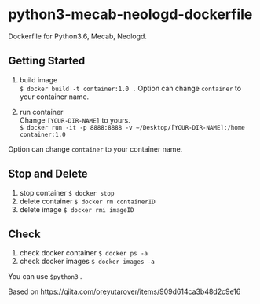# python3-mecab-neologd-dockerfile

Dockerfile for Python3.6, Mecab, Neologd.


## Getting Started

1. build image  
`$ docker build -t container:1.0 .`
Option can change `container` to your container name.

2. run container  
Change `[YOUR-DIR-NAME]` to yours.  
`$ docker run -it -p 8888:8888 -v ~/Desktop/[YOUR-DIR-NAME]:/home container:1.0`

Option can change `container` to your container name.


## Stop and Delete
1. stop container
`$ docker stop`
2. delete container
`$ docker rm containerID`
3. delete image
`$ docker rmi imageID`

## Check
1. check docker container
`$ docker ps -a`
2. check docker images
`$ docker images -a`

You can use `$python3` .

Based on https://qiita.com/oreyutarover/items/909d614ca3b48d2c9e16
